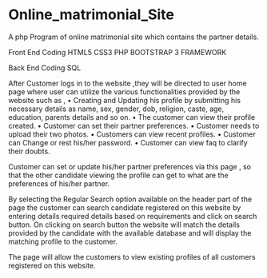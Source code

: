 # Online_matrimonial_Site
A php Program of online matrimonial site which contains the partner details.


Front End Coding
  HTML5 
  CSS3
  PHP
  BOOTSTRAP 3 FRAMEWORK

Back End Coding
  SQL

After Customer logs in to the website ,they will be directed to user home page where user can utilize the various functionalities provided by the website such as ,
•	Creating and Updating his profile by submitting his necessary details as name, sex, gender, dob, religion, caste, age, education, parents details and so on.
•	The customer can view their profile created.
•	Customer can set their partner preferences.
•	Customer needs to upload their two photos.
•	Customers can view recent profiles.
•	Customer can Change or rest his/her password.
•	Customer can view faq to clarify their doubts. 

Customer can set or update his/her partner preferences via this page , so that the other candidate viewing the profile can get to what are the preferences of his/her partner.

By selecting the Regular Search option available on the header part of the page the customer can search candidate registered on this website by entering details required details based on requirements and click on search button.
On clicking on search button the website will match the details provided by the candidate with the available database and will display the matching profile to the customer.

The page will allow the customers to view existing profiles of all customers registered on this website.

